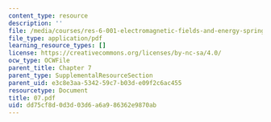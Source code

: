 ```yaml
---
content_type: resource
description: ''
file: /media/courses/res-6-001-electromagnetic-fields-and-energy-spring-2008/dd75cf8d0d3d03d6a6a986362e9870ab_07.pdf
file_type: application/pdf
learning_resource_types: []
license: https://creativecommons.org/licenses/by-nc-sa/4.0/
ocw_type: OCWFile
parent_title: Chapter 7
parent_type: SupplementalResourceSection
parent_uid: e3c8e3aa-5342-59c7-b03d-e09f2c6ac455
resourcetype: Document
title: 07.pdf
uid: dd75cf8d-0d3d-03d6-a6a9-86362e9870ab
---
```

